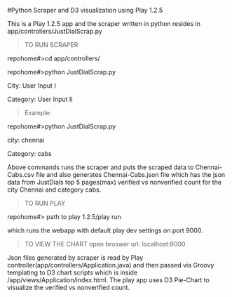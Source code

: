 #Python Scraper and D3 visualization using Play 1.2.5


This is a Play 1.2.5 app and the scraper written in python resides in app/controllers/JustDialScrap.py

>TO RUN SCRAPER

repohome#>cd app/controllers/

repohome#>python JustDialScrap.py

City: User Input I

Category: User Input II 

>Example:

repohome#>python JustDialScrap.py

city: chennai

Category: cabs

Above commands runs the scraper and puts the scraped data to Chennai-Cabs.csv file and also generates Chennai-Cabs.json file which has the json data from JustDials top 5 pages(max) verified vs nonverified count for the city Chennai and category cabs. 


>TO RUN PLAY

repohome#> path to play 1.2.5/play run

which runs the webapp with default play dev settings on port 9000.

>TO VIEW THE CHART
open broswer url: localhost:9000


Json files generated by scraper is read by Play controller(app/controllers/Application.java) and then passed via Groovy templating to D3 chart scripts which is inside /app/views/Application/index.html. The play app uses D3 Pie-Chart to visualize the verified vs nonverified count.
